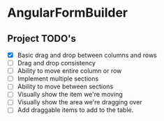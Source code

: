 # AngularFormBuilder

## Project TODO's
- [X] Basic drag and drop between columns and rows
- [ ] Drag and drop consistency
- [ ] Ability to move entire column or row
- [ ] Implement multiple sections
- [ ] Ability to move between sections
- [ ] Visually show the item we're moving
- [ ] Visually show the area we're dragging over
- [ ] Add draggable items to add to the table.